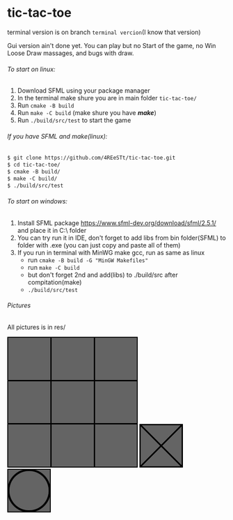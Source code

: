 # tic-tac-toe

terminal version is on branch `terminal vercion`(I know that version)

Gui version ain't done yet. You can play but no Start of the game, no Win Loose Draw massages, and bugs with draw.

###### To start on linux:
1. Download SFML using your package manager
2. In the terminal make shure you are in main folder `tic-tac-toe/`
3. Run `cmake -B build`
4. Run `make -C build` (make shure you have ***make***)
5. Run `./build/src/test` to start the game

###### If you have SFML and make(linux):

    $ git clone https://github.com/4REeSTt/tic-tac-toe.git
    $ cd tic-tac-toe/
    $ cmake -B build/
    $ make -C build/
    $ ./build/src/test
  
###### To start on windows:
1. Install SFML package https://www.sfml-dev.org/download/sfml/2.5.1/ and place it in C:\ folder
2. You can try run it in IDE, don't forget to add libs from bin folder(SFML) to folder with .exe (you can just copy and paste all of them)
3. If you run in terminal with MinWG make gcc, run as same as linux
   - run `cmake -B build -G "MinGW Makefiles"`
   - run `make -C build`
   - but don't forget 2nd and add(libs) to ./build/src after compitation(make)
   - `./build/src/test`



###### Pictures

All pictures is in res/  

![field](/res/field.png) ![](/res/cross.png) ![](/res/zerro.png)
